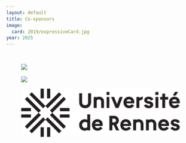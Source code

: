 ```yaml
---
layout: default
title: Co-sponsors
image:
  card: 2019/expressiveCard.jpg
year: 2025
---
```


<br/>

<div class="row">
<figure class="col-5 col-sm-5 col-lg-5 top0">
<img src="/img/2019/eurographics-logo.jpg" class="img-responsive">
</figure>

 <figure class="col-5 col-sm-5 col-lg-5 top0">
<img src="/img/2019/siggraph-logo.png" class="img-responsive">
</figure>



</div>

<div class="row">

<figure class="col-5 col-sm-5 col-lg-5 top0">
<img src="/img/2025/UNIRENNES_LOGOnoir.png" class="img-responsive">
</figure>
<!--
<figure class="col-5 col-sm-5 col-lg-5 top0">
<img src="/img/casa_paganini-logo.jpg" class="img-responsive">
<figcaption class="image-credit">Casa Paganini-InfoMus Research Centre</figcaption>
</figure> -->

</div>

<div class="row">

<!-- <figure class="col-3 col-sm-3 col-lg-3 top0">
<img src="/img/h2020_mod_01.png" class="img-responsive">
<figcaption class="image-credit">EU Horizon 2020 FET PROACTIVE project EnTimeMent n.824160</figcaption>
</figure> -->

</div>

<!-- # Co-organisers

<figure class="col-5 col-sm-5 col-lg-5 top0">
<img src="/img/IMATI.png" class="img-responsive">
<figcaption class="image-credit">IMATI CNR</figcaption>
</figure> -->